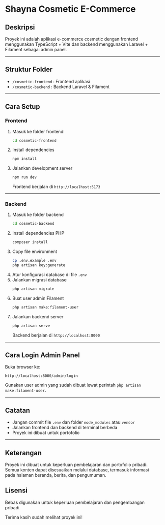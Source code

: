 # Shayna Cosmetic E-Commerce

## Deskripsi

Proyek ini adalah aplikasi e-commerce cosmetic dengan frontend menggunakan TypeScript + Vite dan backend menggunakan Laravel + Filament sebagai admin panel.

---

## Struktur Folder

- `/cosmetic-frontend` : Frontend aplikasi
- `/cosmetic-backend` : Backend Laravel & Filament

---

## Cara Setup

### Frontend

1. Masuk ke folder frontend
   ```bash
   cd cosmetic-frontend
   ```
2. Install dependencies
   ```bash
   npm install
   ```
3. Jalankan development server
   ```bash
   npm run dev
   ```
   Frontend berjalan di `http://localhost:5173`

---

### Backend

1. Masuk ke folder backend
   ```bash
   cd cosmetic-backend
   ```
2. Install dependencies PHP
   ```bash
   composer install
   ```
3. Copy file environment
   ```bash
   cp .env.example .env
   php artisan key:generate
   ```
4. Atur konfigurasi database di file `.env`
5. Jalankan migrasi database
   ```bash
   php artisan migrate
   ```
6. Buat user admin Filament
   ```bash
   php artisan make:filament-user
   ```
7. Jalankan backend server
   ```bash
   php artisan serve
   ```
   Backend berjalan di `http://localhost:8000`

---

## Cara Login Admin Panel

Buka browser ke:

```
http://localhost:8000/admin/login
```

Gunakan user admin yang sudah dibuat lewat perintah `php artisan make:filament-user`.

---

## Catatan

- Jangan commit file `.env` dan folder `node_modules` atau `vendor`
- Jalankan frontend dan backend di terminal berbeda
- Proyek ini dibuat untuk portofolio

---

## Keterangan

Proyek ini dibuat untuk keperluan pembelajaran dan portofolio pribadi. Semua konten dapat disesuaikan melalui database, termasuk informasi pada halaman beranda, berita, dan pengumuman.

## Lisensi

Bebas digunakan untuk keperluan pembelajaran dan pengembangan pribadi.

Terima kasih sudah melihat proyek ini!
